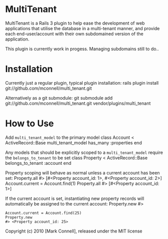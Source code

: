 # MultiTenant

MultiTenant is a Rails 3 plugin to help ease the development of web applications
that utilise the database in a multi-tenant manner, and provide each end-user/account
with their own subdomained version of the application.

This plugin is currently work in progess. Managing subdomains still to do..

# Installation
Currently just a regular plugin, typical plugin installation:
    rails plugin install git://github.com/mconnell/multi_tenant.git

Alternatively as a git submodule:
    git submodule add git://github.com/mconnell/multi_tenant.git vendor/plugins/multi_tenant

# How to Use
Add `multi_tenant_model` to the primary model
    class Account < ActiveRecord::Base
      multi_tenant_model
      has_many :properties
    end

Any models that should be explicitly scoped to a `multi_tenant_model` require the `belongs_to_tenant` to be set
    class Property < ActiveRecord::Base
      belongs_to_tenant :account
    end

Property scoping will behave as normal unless a current account has been set:
    Property.all
    #> [#<Property account_id: 1>, #<Property account_id: 2>]
    Account.current = Account.find(1)
    Property.all
    #> [#<Property account_id: 1>]

If the current account is set, instantiating new property records will automatically be assigned to the current account:
    Property.new
    #> <Property account_id: nil>
    
    Account.current = Account.find(25)
    Property.new
    #> <Property account_id: 25>

Copyright (c) 2010 [Mark Connell], released under the MIT license
